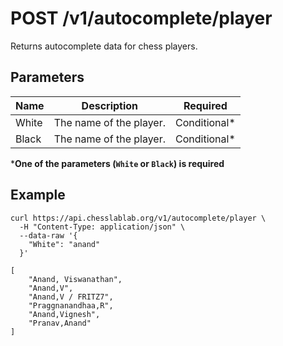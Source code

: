 # POST /v1/autocomplete/player

Returns autocomplete data for chess players.

## Parameters

| Name | Description | Required |
| ---- | ----------- | -------- |
| White | The name of the player. | Conditional* |
| Black | The name of the player. | Conditional* |

***One of the parameters (`White` or `Black`) is required**

## Example

```text
curl https://api.chesslablab.org/v1/autocomplete/player \
  -H "Content-Type: application/json" \
  --data-raw '{
    "White": "anand"
  }'
```

```text
[
	"Anand, Viswanathan",
	"Anand,V",
	"Anand,V / FRITZ7",
	"Praggnanandhaa,R",
	"Anand,Vignesh",
	"Pranav,Anand"
]
```
